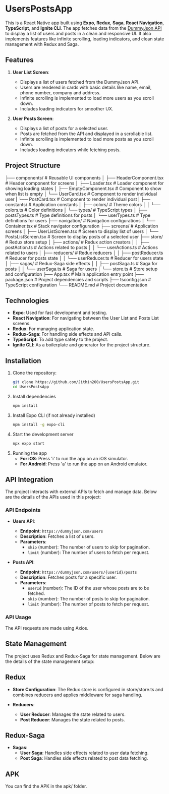# UsersPostsApp

This is a React Native app built using **Expo**, **Redux**, **Saga**, **React Navigation**, **TypeScript**, and **Ignite CLI**. The app fetches data from the [DummyJson API](https://dummyjson.com/) to display a list of users and posts in a clean and responsive UI. It also implements features like infinite scrolling, loading indicators, and clean state management with Redux and Saga.

## Features

1. **User List Screen**:
   - Displays a list of users fetched from the DummyJson API.
   - Users are rendered in cards with basic details like name, email, phone number, company and address.
   - Infinite scrolling is implemented to load more users as you scroll down.
   - Includes loading indicators for smoother UX.
  
2. **User Posts Screen**:
   - Displays a list of posts for a selected user.
   - Posts are fetched from the API and displayed in a scrollable list.
   - Infinite scrolling is implemented to load more posts as you scroll down.
   - Includes loading indicators while fetching posts.

## Project Structure

├── components/                  # Reusable UI components
│   ├── HeaderComponent.tsx      # Header component for screens
│   ├── Loader.tsx               # Loader component for showing loading states
│   ├── EmptyComponent.tsx       # Component to show when list is empty
│   └── UserCard.tsx             # Component to render individual user
|   └── PostCard.tsx             # Component to render individual post
|
├── constants/                   # Application constants
│   ├── colors/                  # Theme colors
│   │   └── colors.ts            # Color definitions
│   └── types/                   # TypeScript types
│       ├── postsTypes.ts        # Type definitions for posts
│       └── userTypes.ts         # Type definitions for users
├── navigation/                  # Navigation configurations
│   └── Container.tsx            # Stack navigator configuration
├── screens/                     # Application screens
│   ├── UserListScreen.tsx       # Screen to display list of users
│   └── PostsListScreen.tsx      # Screen to display posts of a selected user
├── store/                       # Redux store setup
│   ├── actions/                 # Redux action creators
│   │   ├── postAction.ts        # Actions related to posts
│   │   └── userActions.ts       # Actions related to users
│   ├── reducers/                # Redux reducers
│   │   ├── postReducer.ts       # Reducer for posts state
│   │   └── userReducer.ts       # Reducer for users state
│   ├── sagas/                   # Redux-Saga side effects
│   │   ├── postSaga.ts          # Saga for posts
│   │   └── userSaga.ts          # Saga for users
│   └── store.ts                 # Store setup and configuration
├── App.tsx                      # Main application entry point
├── package.json                 # Project dependencies and scripts
├── tsconfig.json                # TypeScript configuration
└── README.md                    # Project documentation

## Technologies

- **Expo**: Used for fast development and testing.
- **React Navigation**: For navigating between the User List and Posts List screens.
- **Redux**: For managing application state.
- **Redux-Saga**: For handling side effects and API calls.
- **TypeScript**: To add type safety to the project.
- **Ignite CLI**: As a boilerplate and generator for the project structure.

## Installation

1. Clone the repository:
   ```bash
   git clone https://github.com/Jithin260/UsersPostsApp.git
   cd UsersPostsApp
2. Install dependencies
   ```bash
   npm install
3. Install Expo CLI (if not already installed)
   ```bash
   npm install -g expo-cli
4. Start the development server
   ```bash
   npx expo start
5. Running the app
   - **For iOS**: Press 'i' to run the app on an iOS simulator.
   - **For Android**: Press 'a' to run the app on an Android emulator.

## API Integration

The project interacts with external APIs to fetch and manage data. Below are the details of the APIs used in this project:

### API Endpoints

- **Users API**:
  - **Endpoint**: `https://dummyjson.com/users`
  - **Description**: Fetches a list of users.
  - **Parameters**:
    - `skip` (number): The number of users to skip for pagination.
    - `limit` (number): The number of users to fetch per request.

- **Posts API**:
  - **Endpoint**: `https://dummyjson.com/users/{userId}/posts`
  - **Description**: Fetches posts for a specific user.
  - **Parameters**:
    - `userId` (number): The ID of the user whose posts are to be fetched.
    - `skip` (number): The number of posts to skip for pagination.
    - `limit` (number): The number of posts to fetch per request.

### API Usage

The API requests are made using Axios.

## State Management

The project uses Redux and Redux-Saga for state management. Below are the details of the state management setup:

## Redux

- **Store Configuration**: The Redux store is configured in store/store.ts and combines reducers and applies middleware for saga handling.

- **Reducers**:
  - **User Reducer**: Manages the state related to users.
  - **Post Reducer**: Manages the state related to posts.

## Redux-Saga

- **Sagas**:
  - **User Saga**: Handles side effects related to user data fetching.
  - **Post Saga**: Handles side effects related to post data fetching.

## APK

You can find the APK in the apk/ folder.



